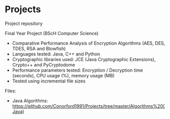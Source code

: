 # Projects
Project repository

Final Year Project (BScH Computer Science)
- Comparative Performance Analysis of Encryption Algorithms (AES, DES, TDES, RSA and Blowfish)
- Languages tested: Java, C++ and Python
- Cryptographic libraries used: JCE (Java Cryptographic Extensions), Crypto++ and PyCryptodome
- Performance parameters tested: Encryption / Decryption time (seconds), CPU usage (%), memory usage (MB)
- Tested using incremental file sizes

Files:
- Java Algorithms: https://github.com/Conorford1991/Projects/tree/master/Algorithms%20(Java) 
